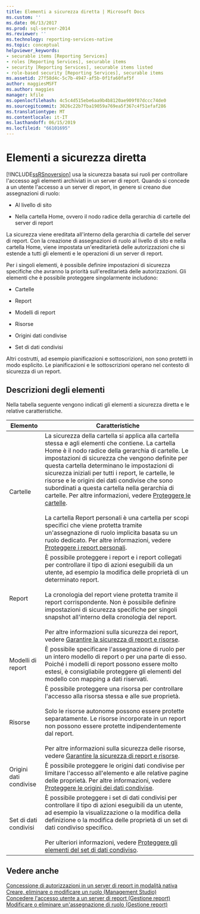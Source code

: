 ```yaml
---
title: Elementi a sicurezza diretta | Microsoft Docs
ms.custom: ''
ms.date: 06/13/2017
ms.prod: sql-server-2014
ms.reviewer: ''
ms.technology: reporting-services-native
ms.topic: conceptual
helpviewer_keywords:
- securable items [Reporting Services]
- roles [Reporting Services], securable items
- security [Reporting Services], securable items listed
- role-based security [Reporting Services], securable items
ms.assetid: 27f58d4c-5c7b-4947-af5b-0f1fa60faf5f
author: maggiesMSFT
ms.author: maggies
manager: kfile
ms.openlocfilehash: 4c5c4d515ebe6aa9b4b8120ae909f07dccc74de0
ms.sourcegitcommit: 3026c22b7fba19059a769ea5f367c4f51efaf286
ms.translationtype: MT
ms.contentlocale: it-IT
ms.lasthandoff: 06/15/2019
ms.locfileid: "66101695"
---
```

# <a name="securable-items"></a>Elementi a sicurezza diretta
  [!INCLUDE[ssRSnoversion](../../includes/ssrsnoversion-md.md)] usa la sicurezza basata sui ruoli per controllare l'accesso agli elementi archiviati in un server di report. Quando si concede a un utente l'accesso a un server di report, in genere si creano due assegnazioni di ruolo:  
  
-   Al livello di sito  
  
-   Nella cartella Home, ovvero il nodo radice della gerarchia di cartelle del server di report  
  
 La sicurezza viene ereditata all'interno della gerarchia di cartelle del server di report. Con la creazione di assegnazioni di ruolo al livello di sito e nella cartella Home, viene impostata un'ereditarietà delle autorizzazioni che si estende a tutti gli elementi e le operazioni di un server di report.  
  
 Per i singoli elementi, è possibile definire impostazioni di sicurezza specifiche che avranno la priorità sull'ereditarietà delle autorizzazioni. Gli elementi che è possibile proteggere singolarmente includono:  
  
-   Cartelle  
  
-   Report  
  
-   Modelli di report  
  
-   Risorse  
  
-   Origini dati condivise  
  
-   Set di dati condivisi  
  
 Altri costrutti, ad esempio pianificazioni e sottoscrizioni, non sono protetti in modo esplicito. Le pianificazioni e le sottoscrizioni operano nel contesto di sicurezza di un report.  
  
## <a name="item-descriptions"></a>Descrizioni degli elementi  
 Nella tabella seguente vengono indicati gli elementi a sicurezza diretta e le relative caratteristiche.  
  
|Elemento|Caratteristiche|  
|----------|---------------------|  
|Cartelle|La sicurezza della cartella si applica alla cartella stessa e agli elementi che contiene. La cartella Home è il nodo radice della gerarchia di cartelle. Le impostazioni di sicurezza che vengono definite per questa cartella determinano le impostazioni di sicurezza iniziali per tutti i report, le cartelle, le risorse e le origini dei dati condivise che sono subordinati a questa cartella nella gerarchia di cartelle. Per altre informazioni, vedere [Proteggere le cartelle](secure-folders.md).<br /><br /> La cartella Report personali è una cartella per scopi specifici che viene protetta tramite un'assegnazione di ruolo implicita basata su un ruolo dedicato. Per altre informazioni, vedere [Proteggere i report personali](secure-my-reports.md).|  
|Report|È possibile proteggere i report e i report collegati per controllare il tipo di azioni eseguibili da un utente, ad esempio la modifica delle proprietà di un determinato report.<br /><br /> La cronologia del report viene protetta tramite il report corrispondente. Non è possibile definire impostazioni di sicurezza specifiche per singoli snapshot all'interno della cronologia del report.<br /><br /> Per altre informazioni sulla sicurezza dei report, vedere [Garantire la sicurezza di report e risorse](secure-reports-and-resources.md).|  
|Modelli di report|È possibile specificare l'assegnazione di ruolo per un intero modello di report o per una parte di esso. Poiché i modelli di report possono essere molto estesi, è consigliabile proteggere gli elementi del modello con mapping a dati riservati.|  
|Risorse|È possibile proteggere una risorsa per controllare l'accesso alla risorsa stessa e alle sue proprietà.<br /><br /> Solo le risorse autonome possono essere protette separatamente. Le risorse incorporate in un report non possono essere protette indipendentemente dal report.<br /><br /> Per altre informazioni sulla sicurezza delle risorse, vedere [Garantire la sicurezza di report e risorse](secure-reports-and-resources.md).|  
|Origini dati condivise|È possibile proteggere le origini dati condivise per limitare l'accesso all'elemento e alle relative pagine delle proprietà. Per altre informazioni, vedere [Proteggere le origini dei dati condivise](secure-shared-data-source-items.md).|  
|Set di dati condivisi|È possibile proteggere i set di dati condivisi per controllare il tipo di azioni eseguibili da un utente, ad esempio la visualizzazione o la modifica della definizione o la modifica delle proprietà di un set di dati condiviso specifico.<br /><br /> Per ulteriori informazioni, vedere [Proteggere gli elementi del set di dati condiviso](secure-shared-dataset-items.md).|  
  
## <a name="see-also"></a>Vedere anche  
 [Concessione di autorizzazioni in un server di report in modalità nativa](granting-permissions-on-a-native-mode-report-server.md)   
 [Creare, eliminare o modificare un ruolo &#40;Management Studio&#41;](role-definitions-create-delete-or-modify.md)   
 [Concedere l'accesso utente a un server di report &#40;Gestione report&#41;](grant-user-access-to-a-report-server.md)   
 [Modificare o eliminare un'assegnazione di ruolo &#40;Gestione report&#41;](role-assignments-modify-or-delete.md)  
  
  
